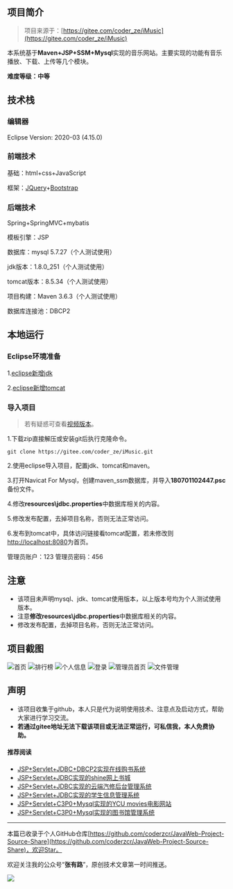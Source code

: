 ## 项目简介

>项目来源于：[https://gitee.com/coder_ze/iMusic](https://gitee.com/coder_ze/iMusic)

本系统基于**Maven+JSP+SSM+Mysql**实现的音乐网站。主要实现的功能有音乐播放、下载、上传等几个模块。

**难度等级：中等**

## 技术栈

### 编辑器

Eclipse Version: 2020-03 (4.15.0)

### 前端技术

基础：html+css+JavaScript

框架：[JQuery](https://www.runoob.com/jquery/jquery-tutorial.html)+[Bootstrap](https://www.bootcss.com/)

### 后端技术

Spring+SpringMVC+mybatis

模板引擎：JSP

数据库：mysql 5.7.27（个人测试使用）

jdk版本：1.8.0_251（个人测试使用）

tomcat版本：8.5.34（个人测试使用）

项目构建：Maven 3.6.3（个人测试使用）

数据库连接池：DBCP2

## 本地运行

### Eclipse环境准备
1.[eclipse新增jdk](https://www.bilibili.com/video/BV1o7411f7fa?p=1)

2.[eclipse新增tomcat](https://www.bilibili.com/video/BV1o7411f7fa?p=2)

### 导入项目

> 若有疑惑可查看[视频版本](https://zhuanlan.zhihu.com/p/145403878)。

1.下载zip直接解压或安装git后执行克隆命令。
```
git clone https://gitee.com/coder_ze/iMusic.git
```
2.使用eclipse导入项目，配置jdk、tomcat和maven。

3.打开Navicat For Mysql，创建maven_ssm数据库，并导入**180701102447.psc**备份文件。

4.修改**resources\jdbc.properties**中数据库相关的内容。

5.修改发布配置，去掉项目名称，否则无法正常访问。

6.发布到tomcat中，具体访问链接看tomcat配置，若未修改则[http://localhost:8080](http://localhost:8080)为首页。

管理员账户：123 管理员密码：456




## 注意
- 该项目未声明mysql、jdk、tomcat使用版本，以上版本号均为个人测试使用版本。
- 注意**修改resources\jdbc.properties**中数据库相关的内容。
- 修改发布配置，去掉项目名称，否则无法正常访问。


## 项目截图
![首页](../../public/oldPicturesFromGitee/blog20200522155901.png)
![排行榜](../../public/oldPicturesFromGitee/blog20200522155902.png)
![个人信息](../../public/oldPicturesFromGitee/blog20200522155903.png)
![登录](../../public/oldPicturesFromGitee/blog20200522155904.png)
![管理员首页](../../public/oldPicturesFromGitee/blog20200522155905.png)
![文件管理](../../public/oldPicturesFromGitee/blog20200522155906.png)
## 声明
- 该项目收集于github，本人只是代为说明使用技术、注意点及启动方式，帮助大家进行学习交流。
- **若通过gitee地址无法下载该项目或无法正常运行，可私信我，本人免费协助。**


#### 推荐阅读
- [JSP+Servlet+JDBC+DBCP2实现在线购书系统](https://mp.weixin.qq.com/s/kFHzkRtL6FNN9koaWAjDkg)
- [JSP+Servlet+JDBC实现的shine网上书城](https://mp.weixin.qq.com/s/GvfywZwg28IMYk5Q2ZWcOw)
- [JSP+Servlet+JDBC实现的云端汽修后台管理系统](https://mp.weixin.qq.com/s/kalGv5T8AZGxTnLHr2wDsA)
- [JSP+Servlet+JDBC实现的学生信息管理系统](https://mp.weixin.qq.com/s/K-H50joCXeE0cnwmtoqhJw)
- [JSP+Servlet+C3P0+Mysql实现的YCU movies电影网站](https://mp.weixin.qq.com/s/bJ1lGNDrVwzXx5z9dDaV-w)
- [JSP+Servlet+C3P0+Mysql实现的图书馆管理系统](https://mp.weixin.qq.com/s/MdGVYX_8t-CiOasghGPrRw)

---

本篇已收录于个人GitHub仓库[https://github.com/coderzcr/JavaWeb-Project-Source-Share](https://github.com/coderzcr/JavaWeb-Project-Source-Share)，欢迎Star。


欢迎关注我的公众号“**张有路**”，原创技术文章第一时间推送。

![](../../public/oldPicturesFromGitee/qrcode.gif)


